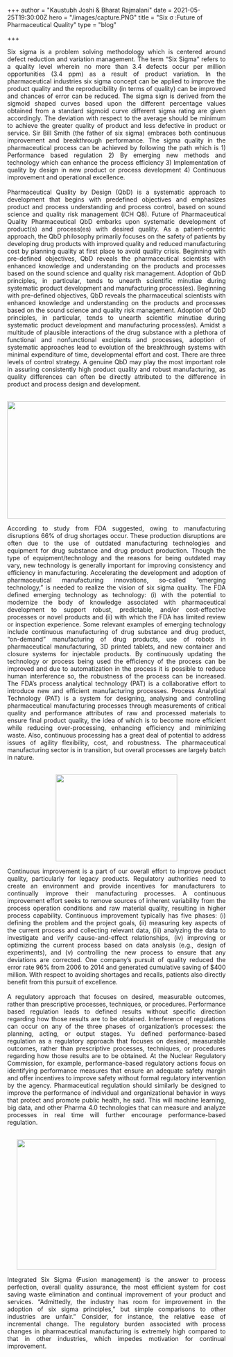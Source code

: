 +++
author = "Kaustubh Joshi & Bharat Rajmalani"
date = 2021-05-25T19:30:00Z
hero = "/images/capture.PNG"
title = "Six σ :Future of Pharmaceutical Quality"
type = "blog"

+++
<div style="text-align: justify">Six sigma is a problem solving methodology which is centered around defect reduction and variation management. The term “Six Sigma” refers to a quality level wherein no more than 3.4 defects occur per million opportunities (3.4 ppm) as a result of product variation. In the pharmaceutical industries six sigma concept can be applied to improve the product quality and the reproducibility (in terms of quality) can be improved and chances of error can be reduced. The sigma sign is derived from the sigmoid shaped curves based upon the different percentage values obtained from a standard sigmoid curve different sigma rating are given accordingly. The deviation with respect to the average should be minimum to achieve the greater quality of product and less defective in product or service. Sir Bill Smith (the father of six sigma) embraces both continuous improvement and breakthrough performance. The sigma quality in the pharmaceutical process can be achieved by following the path which is 1) Performance based regulation 2) By emerging new methods and technology which can enhance the process efficiency 3) Implementation of quality by design in new product or process development 4) Continuous improvement and operational excellence.</div><br/>

<div style="text-align: justify">Pharmaceutical Quality by Design (QbD) is a systematic approach to development that begins with predefined objectives and emphasizes product and process understanding and process control, based on sound science and quality risk management (ICH Q8). Future of Pharmaceutical Quality Pharmaceutical QbD embarks upon systematic development of product(s) and process(es) with desired quality. As a patient-centric approach, the QbD philosophy primarily focuses on the safety of patients by developing drug products with improved quality and reduced manufacturing cost by planning quality at first place to avoid quality crisis. Beginning with pre-defined objectives, QbD reveals the pharmaceutical scientists with enhanced knowledge and understanding on the products and processes based on the sound science and quality risk management. Adoption of QbD principles, in particular, tends to unearth scientific minutiae during systematic product development and manufacturing process(es). Beginning with pre-defined objectives, QbD reveals the pharmaceutical scientists with enhanced knowledge and understanding on the products and processes based on the sound science and quality risk management. Adoption of QbD principles, in particular, tends to unearth scientific minutiae during systematic product development and manufacturing process(es). Amidst a multitude of plausible interactions of the drug substance with a plethora of functional and nonfunctional excipients and processes, adoption of systematic approaches lead to evolution of the breakthrough systems with minimal expenditure of time, developmental effort and cost. There are three levels of control strategy. A genuine QbD may play the most important role in assuring consistently high product quality and robust manufacturing, as quality differences can often be directly attributed to the difference in product and process design and development.</div><br/>

<p align="center">

<img width="520" height="270" src="/images/six-image.PNG">

</p>

<div style="text-align: justify">According to study from FDA suggested, owing to manufacturing disruptions 66% of drug shortages occur. These production disruptions are often due to the use of outdated manufacturing technologies and equipment for drug substance and drug product production. Though the type of equipment/technology and the reasons for being outdated may vary, new technology is generally important for improving consistency and efficiency in manufacturing. Accelerating the development and adoption of pharmaceutical manufacturing innovations, so-called “emerging technology,” is needed to realize the vision of six sigma quality. The FDA defined emerging technology as technology: (i) with the potential to modernize the body of knowledge associated with pharmaceutical development to support robust, predictable, and/or cost-effective processes or novel products and (ii) with which the FDA has limited review or inspection experience. Some relevant examples of emerging technology include continuous manufacturing of drug substance and drug product, “on-demand” manufacturing of drug products, use of robots in pharmaceutical manufacturing, 3D printed tablets, and new container and closure systems for injectable products. By continuously updating the technology or process being used the efficiency of the process can be improved and due to automatization in the process it is possible to reduce human interference so, the robustness of the process can be increased. The FDA’s process analytical technology (PAT) is a collaborative effort to introduce new and efficient manufacturing processes. Process Analytical Technology (PAT) is a system for designing, analysing and controlling pharmaceutical manufacturing processes through measurements of critical quality and performance attributes of raw and processed materials to ensure final product quality, the idea of which is to become more efficient while reducing over-processing, enhancing efficiency and minimizing waste. Also, continuous processing has a great deal of potential to address issues of agility flexibility, cost, and robustness. The pharmaceutical manufacturing sector is in transition, but overall processes are largely batch in nature. </div><br/>

<p align="center">

<img width="280" height="200" src="/images/pat.PNG">

</p>

<div style="text-align: justify">Continuous improvement is a part of our overall effort to improve product quality, particularly for legacy products. Regulatory authorities need to create an environment and provide incentives for manufacturers to continually improve their manufacturing processes. A continuous improvement effort seeks to remove sources of inherent variability from the process operation conditions and raw material quality, resulting in higher process capability. Continuous improvement typically has five phases: (i) defining the problem and the project goals, (ii) measuring key aspects of the current process and collecting relevant data, (iii) analyzing the data to investigate and verify cause-and-effect relationships, (iv) improving or optimizing the current process based on data analysis (e.g., design of experiments), and (v) controlling the new process to ensure that any deviations are corrected. One company’s pursuit of quality reduced the error rate 96% from 2006 to 2014 and generated cumulative saving of $400 million. With respect to avoiding shortages and recalls, patients also directly benefit from this pursuit of excellence.</div><br/>

<div style="text-align: justify">A regulatory approach that focuses on desired, measurable outcomes, rather than prescriptive processes, techniques, or procedures. Performance based regulation leads to defined results without specific direction regarding how those results are to be obtained. Interference of regulations can occur on any of the three phases of organization’s processes: the planning, acting, or output stages. Yu defined performance-based regulation as a regulatory approach that focuses on desired, measurable outcomes, rather than prescriptive processes, techniques, or procedures regarding how those results are to be obtained. At the Nuclear Regulatory Commission, for example, performance-based regulatory actions focus on identifying performance measures that ensure an adequate safety margin and offer incentives to improve safety without formal regulatory intervention by the agency. Pharmaceutical regulation should similarly be designed to improve the performance of individual and organizational behavior in ways that protect and promote public health, he said. This will machine learning, big data, and other Pharma 4.0 technologies that can measure and analyze processes in real time will further encourage performance-based regulation.</div><br/>

<p align="center">

<img width="460" height="300" src="/images/performance.PNG">

</p>

<div style="text-align: justify">Integrated Six Sigma (Fusion management) is the answer to process perfection, overall quality assurance, the most efficient system for cost saving waste elimination and continual improvement of your product and services. “Admittedly, the industry has room for improvement in the adoption of six sigma principles,” but simple comparisons to other industries are unfair.” Consider, for instance, the relative ease of incremental change. The regulatory burden associated with process changes in pharmaceutical manufacturing is extremely high compared to that in other industries, which impedes motivation for continual improvement.